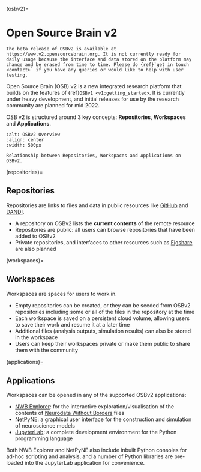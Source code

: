 (osbv2)=
# Open Source Brain v2

```{admonition} OSBv2 is under active development
The beta release of OSBv2 is available at https://www.v2.opensourcebrain.org. It is not currently ready for daily usage because the interface and data stored on the platform may change and be erased from time to time. Please do {ref}`get in touch <contact>` if you have any queries or would like to help with user testing.
```

Open Source Brain (OSB) v2 is a new integrated research platform that builds on the features of {ref}`OSBv1 <v1:getting_started>`.
It is currently under heavy development, and initial releases for use by the research community are planned for mid 2022.

OSB v2 is structured around 3 key concepts: **Repositories**, **Workspaces** and **Applications**.

```{figure} ../images/OSBv2Overview.png
:alt: OSBv2 Overview
:align: center
:width: 500px

Relationship between Repositories, Workspaces and Applications on OSBv2.

```

(repositories)=
## Repositories

Repositories are links to files and data in public resources like [GitHub](https://github.com) and [DANDI](https://gui.dandiarchive.org).

- A repository on OSBv2 lists the **current contents** of the remote resource
- Repositories are public: all users can browse repositories that have been added to OSBv2
- Private repositories, and interfaces to other resources such as [Figshare](https://figshare.com/) are also planned

(workspaces)=
## Workspaces

Workspaces are spaces for users to work in.

- Empty repositories can be created, or they can be seeded from OSBv2 repositories including some or all of the files in the repository at the time
- Each workspace is saved on a persistent cloud volume, allowing users to save their work and resume it at a later time
- Additional files (analysis outputs, simulation results) can also be stored in the workspace
- Users can keep their workspaces private or make them public to share them with the community

(applications)=
## Applications

Workspaces can be opened in any of the supported OSBv2 applications:

- [NWB Explorer](https://nwbexplorer.opensourcebrain.org): for the interactive exploration/visualisation of the contents of [Neurodata Without Borders](https://nwb.org) files
- [NetPyNE](https://netpyne.org): a graphical user interface for the construction and simulation of neuroscience models
- [JupyterLab](https://jupyterlab.readthedocs.io/en/latest/): a complete development environment for the Python programming language

Both NWB Explorer and NetPyNE also include inbuilt Python consoles for ad-hoc scripting and analysis, and a number of Python libraries are pre-loaded into the JupyterLab application for convenience.
